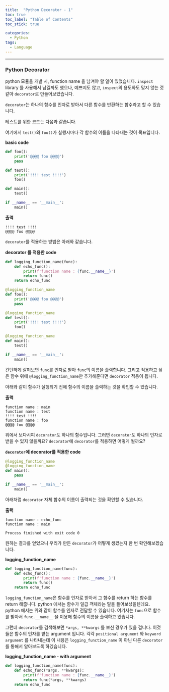 ```yaml
---
title:  "Python Decorator - 1"
toc: true
toc_label: "Table of Contents"
toc_stick: true

categories:
  - Python
tags:
  - Language
---
```


---
### Python Decorator

python 모듈을 개발 시, function name 을 남겨야 할 일이 있었습니다.
`inspect` library 를 사용해서 남길까도 했으나, 예쁘지도 않고, `inspect`의 용도와도 맞지 않는 것 같아 `decorator`로 만들어보았습니다.

`decorator`는 하나의 함수를 인자로 받아서 다른 함수를 반환하는 함수라고 할 수 있습니다.

테스트를 위한 코드는 다음과 같습니다. 

여기에서 `test()`와 `foo()`가 실행시마다 각 함수의 이름을 나타내는 것이 목표입니다.

**basic code**
```python
def foo():
    print('@@@@ foo @@@@')
    pass

def test():
    print('!!!! test !!!!')
    foo()

def main():
    test()

if __name__ == '__main__':
    main()
```

**출력**
```
!!!! test !!!!
@@@@ foo @@@@
```

`decorator`를 적용하는 방법은 아래와 같습니다.

**decorator 를 적용한 code**
```python
def logging_function_name(func):
    def echo_func():
        print(f'function name : {func.__name__}')
        return func()
    return echo_func

@logging_function_name
def foo():
    print('@@@@ foo @@@@')
    pass

@logging_function_name
def test():
    print('!!!! test !!!!')
    foo()

@logging_function_name
def main():
    test()

if __name__ == '__main__':
    main()
```

간단하게 살펴보면 `func`를 인자로 받아 `func`의 이름을 출력합니다.
그리고 적용하고 싶은 함수 위에 `@logging_function_name`만 추가해준다면 `decorator` 적용이 됩니다.

아래와 같이 함수가 실행되기 전에 함수의 이름을 출력하는 것을 확인할 수 있습니다.

**출력**
```
function name : main
function name : test
!!!! test !!!!
function name : foo
@@@@ foo @@@@
```

위에서 보다시피 `decorator`도 하나의 함수입니다. 그러면 `decorator`도 하나의 인자로 받을 수 있지 않을까요? `decorator`에 `decorator`를 적용하면 어떻게 될까요?

**`decorator`에 decorator를 적용한 code**
```python
@logging_function_name
@logging_function_name
def main():
    pass

if __name__ == '__main__':
    main()
```

아래처럼 `decorator` 자체 함수의 이름이 출력되는 것을 확인할 수 있습니다.

**출력**
```
function name : echo_func
function name : main

Process finished with exit code 0
```

원하는 결과를 얻었으니 우리가 만든 `decorator`가 어떻게 생겼는지 한 번 확인해보겠습니다.

**logging_function_name**
```python
def logging_function_name(func):
    def echo_func():
        print(f'function name : {func.__name__}')
        return func()
    return echo_func
```

`logging_function_name`은 함수를 인자로 받아서 그 함수를 return 하는 함수를 return 해줍니다. python 에서는 함수가 일급 객체라는 말을 들어보셨을텐데요. python 에서는 위와 같이 함수를 인자로 전달할 수 있습니다.
여기서는 `func`으로 함수를 받아서 `func.__name__` 을 이용해 함수의 이름을 출력하고 있습니다.

그런데 `decorator`를 검색해보면 `*args, **kwargs` 를 보신 경우가 있을 겁니다.
이것들은 함수의 인자를 받는 argument 입니다. 각각 `positional argument` 와 `keyword argument` 를 나타내는데 이 내용은 `logging_function_name` 이 아닌 다른 `decorator`를 통해서 알아보도록 하겠습니다.

**logging_function_name - with argument**
```python
def logging_function_name(func):
    def echo_func(*args, **kwargs):
        print(f'function name : {func.__name__}')
        return func(*args, **kwargs)
    return echo_func
```